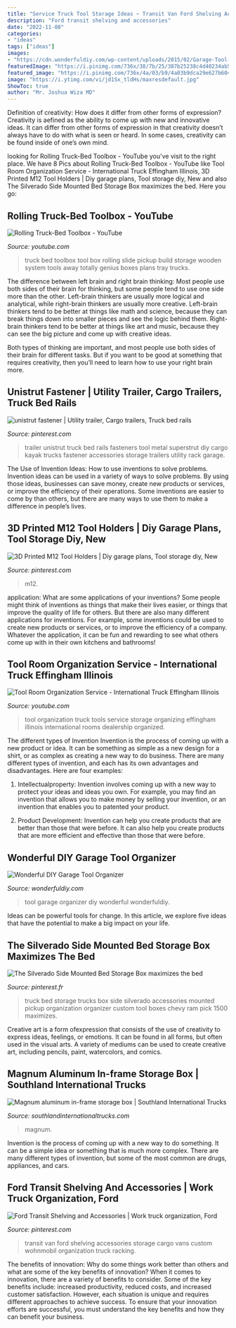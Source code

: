 ```yaml
---
title: "Service Truck Tool Storage Ideas ~ Transit Van Ford Shelving Accessories Storage Cargo Vans Custom Wohnmobil Organization Truck Racking"
description: "Ford transit shelving and accessories"
date: "2022-11-08"
categories:
- "ideas"
tags: ["ideas"]
images:
- "https://cdn.wonderfuldiy.com/wp-content/uploads/2015/02/Garage-Tool-Organizer-wonderfuldiy.jpg"
featuredImage: "https://i.pinimg.com/736x/38/7b/25/387b25238c4d40234ab54dcb0d29fc5c.jpg"
featured_image: "https://i.pinimg.com/736x/4a/03/b9/4a03b9dca29e627b6045d7d57b81262a.jpg"
image: "https://i.ytimg.com/vi/jd1Sx_tldHs/maxresdefault.jpg"
ShowToc: true
author: "Mr. Joshua Wiza MD"
---
```



Definition of creativity: How does it differ from other forms of expression?
Creativity is aefined as the ability to come up with new and innovative ideas. It can differ from other forms of expression in that creativity doesn’t always have to do with what is seen or heard. In some cases, creativity can be found inside of one’s own mind.

	

		
looking for Rolling Truck-Bed Toolbox - YouTube you've visit to the right place. We have 8 Pics about Rolling Truck-Bed Toolbox - YouTube like Tool Room Organization Service - International Truck Effingham Illinois, 3D Printed M12 Tool Holders | Diy garage plans, Tool storage diy, New and also The Silverado Side Mounted Bed Storage Box maximizes the bed. Here you go:
		
    
## Rolling Truck-Bed Toolbox - YouTube

<img loading=lazy src="https://i.ytimg.com/vi/jd1Sx_tldHs/maxresdefault.jpg" onerror="this.onerror=null;this.src='https://tse2.mm.bing.net/th?id=OIP.9Ojy-ICcHXo9aVIlfdW1sgHaEK&amp;pid=15.1';" alt="Rolling Truck-Bed Toolbox - YouTube">

_Source: youtube.com_

>truck bed toolbox tool box rolling slide pickup build storage wooden system tools away totally genius boxes plans tray trucks. 

	

The difference between left brain and right brain thinking:
Most people use both sides of their brain for thinking, but some people tend to use one side more than the other. Left-brain thinkers are usually more logical and analytical, while right-brain thinkers are usually more creative.
Left-brain thinkers tend to be better at things like math and science, because they can break things down into smaller pieces and see the logic behind them. Right-brain thinkers tend to be better at things like art and music, because they can see the big picture and come up with creative ideas.

Both types of thinking are important, and most people use both sides of their brain for different tasks. But if you want to be good at something that requires creativity, then you’ll need to learn how to use your right brain more.

    
## Unistrut Fastener | Utility Trailer, Cargo Trailers, Truck Bed Rails

<img loading=lazy src="https://i.pinimg.com/736x/1d/7b/2d/1d7b2d18746ca8b668c152164859fbb9--welding-ideas-welding-cart.jpg" onerror="this.onerror=null;this.src='https://tse4.mm.bing.net/th?id=OIP.izSOqdnpKxaCV1EmVD-jHgHaJ4&amp;pid=15.1';" alt="unistrut fastener | Utility trailer, Cargo trailers, Truck bed rails">

_Source: pinterest.com_

>trailer unistrut truck bed rails fasteners tool metal superstrut diy cargo kayak trucks fastener accessories storage trailers utility rack garage. 

	

The Use of Invention Ideas: How to use inventions to solve problems.
Invention ideas can be used in a variety of ways to solve problems. By using those ideas, businesses can save money, create new products or services, or improve the efficiency of their operations. Some inventions are easier to come by than others, but there are many ways to use them to make a difference in people’s lives.

    
## 3D Printed M12 Tool Holders | Diy Garage Plans, Tool Storage Diy, New

<img loading=lazy src="https://i.pinimg.com/736x/38/7b/25/387b25238c4d40234ab54dcb0d29fc5c.jpg" onerror="this.onerror=null;this.src='https://tse4.mm.bing.net/th?id=OIP.otLJRP4_aiBaX2NMSbqkIAHaJ3&amp;pid=15.1';" alt="3D Printed M12 Tool Holders | Diy garage plans, Tool storage diy, New">

_Source: pinterest.com_

>m12. 

	

application: What are some applications of your inventions?
Some people might think of inventions as things that make their lives easier, or things that improve the quality of life for others. But there are also many different applications for inventions. For example, some inventions could be used to create new products or services, or to improve the efficiency of a company. Whatever the application, it can be fun and rewarding to see what others come up with in their own kitchens and bathrooms!

    
## Tool Room Organization Service - International Truck Effingham Illinois

<img loading=lazy src="https://i.ytimg.com/vi/Trlb8oYDkZI/hqdefault.jpg" onerror="this.onerror=null;this.src='https://tse1.mm.bing.net/th?id=OIP.PGVN1f_6asg_RJlzStUOggHaFj&amp;pid=15.1';" alt="Tool Room Organization Service - International Truck Effingham Illinois">

_Source: youtube.com_

>tool organization truck tools service storage organizing effingham illinois international rooms dealership organized. 

	

The different types of Invention
Invention is the process of coming up with a new product or idea. It can be something as simple as a new design for a shirt, or as complex as creating a new way to do business. There are many different types of invention, and each has its own advantages and disadvantages. Here are four examples: 
1. Intellectualproperty: Invention involves coming up with a new way to protect your ideas and ideas you own. For example, you may find an invention that allows you to make money by selling your invention, or an invention that enables you to patented your product. 

2. Product Development: Invention can help you create products that are better than those that were before. It can also help you create products that are more efficient and effective than those that were before. 


    
## Wonderful DIY Garage Tool Organizer

<img loading=lazy src="https://cdn.wonderfuldiy.com/wp-content/uploads/2015/02/Garage-Tool-Organizer-wonderfuldiy.jpg" onerror="this.onerror=null;this.src='https://tse1.mm.bing.net/th?id=OIP.n49dqOYRuMbXxq5zEIvHVwHaHL&amp;pid=15.1';" alt="Wonderful DIY Garage Tool Organizer">

_Source: wonderfuldiy.com_

>tool garage organizer diy wonderful wonderfuldiy. 

	

Ideas can be powerful tools for change. In this article, we explore five ideas that have the potential to make a big impact on your life.

    
## The Silverado Side Mounted Bed Storage Box Maximizes The Bed

<img loading=lazy src="https://i.pinimg.com/736x/45/43/71/45437142a4b10deb5e27ffd76d0591cc.jpg" onerror="this.onerror=null;this.src='https://tse4.mm.bing.net/th?id=OIP.0hHFLbeTePJkdKz35tIcKgHaHa&amp;pid=15.1';" alt="The Silverado Side Mounted Bed Storage Box maximizes the bed">

_Source: pinterest.fr_

>truck bed storage trucks box side silverado accessories mounted pickup organization organizer custom tool boxes chevy ram pick 1500 maximizes. 

	

Creative art is a form ofexpression that consists of the use of creativity to express ideas, feelings, or emotions. It can be found in all forms, but often used in the visual arts. A variety of mediums can be used to create creative art, including pencils, paint, watercolors, and comics.

    
## Magnum Aluminum In-frame Storage Box | Southland International Trucks

<img loading=lazy src="https://southlandinternationaltrucks.com/wp-content/uploads/2020/07/IMG_3373.jpg" onerror="this.onerror=null;this.src='https://tse3.mm.bing.net/th?id=OIP.XCXunx_Uy8mTzgkfr2f0ZgHaFj&amp;pid=15.1';" alt="Magnum aluminum in-frame storage box | Southland International Trucks">

_Source: southlandinternationaltrucks.com_

>magnum. 

	

Invention is the process of coming up with a new way to do something. It can be a simple idea or something that is much more complex. There are many different types of invention, but some of the most common are drugs, appliances, and cars.

    
## Ford Transit Shelving And Accessories | Work Truck Organization, Ford

<img loading=lazy src="https://i.pinimg.com/736x/4a/03/b9/4a03b9dca29e627b6045d7d57b81262a.jpg" onerror="this.onerror=null;this.src='https://tse3.mm.bing.net/th?id=OIP.8TzBoCfQYNVpGleKPLMDjQAAAA&amp;pid=15.1';" alt="Ford Transit Shelving and Accessories | Work truck organization, Ford">

_Source: pinterest.com_

>transit van ford shelving accessories storage cargo vans custom wohnmobil organization truck racking. 

	

The benefits of innovation: Why do some things work better than others and what are some of the key benefits of innovation?
When it comes to innovation, there are a variety of benefits to consider. Some of the key benefits include: increased productivity, reduced costs, and increased customer satisfaction. However, each situation is unique and requires different approaches to achieve success. To ensure that your innovation efforts are successful, you must understand the key benefits and how they can benefit your business.


